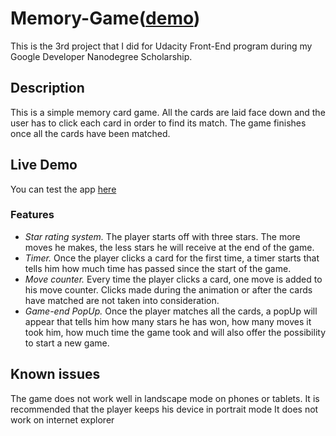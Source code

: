 # Memory-Game([demo](https://maryb16.github.io/Memory-Game/))
This is the 3rd project that I did for Udacity Front-End program during my  Google Developer Nanodegree Scholarship.

## Description
This is a simple memory card game. All the cards are laid face down and the user has to click each card in order to find its match. The game finishes once all the cards have been matched.

## Live Demo
You can test the app [here](https://maryb16.github.io/Memory-Game/)

### Features
* *Star rating system.*
The player starts off with three stars. The more moves he makes, the less stars he will receive at the end of the game.
* *Timer.*
Once the player clicks a card for the first time, a timer starts that tells him how much time has passed since the start of the game.
* *Move counter.*
Every time the player clicks a card, one move is added to his move counter. Clicks made during the animation or after the cards have matched are not taken into consideration.
* *Game-end PopUp.*
Once the player matches all the cards, a popUp will appear that tells him how many stars he has won, how many moves it took him, how much time the game took and will also offer the possibility to start  a new game.

## Known issues
The game does not work well in landscape mode on phones or tablets. It is recommended that the player keeps his device in portrait mode
It does not work on internet explorer
